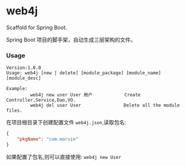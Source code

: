 # web4j

Scaffold for Spring Boot.

Spring Boot 项目的脚手架，自动生成三层架构的文件。

### Usage

```shell
Version:1.0.0
Usage: web4j [new | delete] [module_package] [module_name] [module_desc]

Example:
         web4j new user User 用户            Create Controller,Service,Dao,VO.
         web4j del user User                Delete all the module files.
```

在项目根目录下创建配置文件 `web4j.json`,读取包名:

```json
{
    "pkgName": "com.marvin"
}
```

如果配置了包名,则可以直接使用:  `web4j new User`